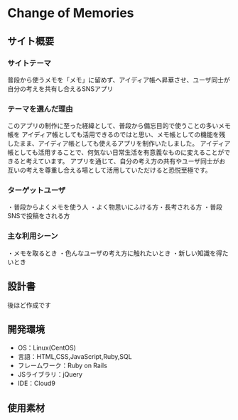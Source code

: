 # Change of Memories
## サイト概要
### サイトテーマ
普段から使うメモを「メモ」に留めず、アイディア帳へ昇華させ、ユーザ同士が自分の考えを共有し合えるSNSアプリ
### テーマを選んだ理由

このアプリの制作に至った経緯として、普段から備忘目的で使うことの多いメモ帳を
アイディア帳としても活用できるのではと思い、メモ帳としての機能を残したまま、アイディア帳としても使えるアプリを制作いたしました。
アイディア帳としても活用することで、何気ない日常生活を有意義なものに変えることができると考えています。
アプリを通じて、自分の考え方の共有やユーザ同士がお互いの考えを尊重し合える場として活用していただけると恐悦至極です。
​
### ターゲットユーザ
・普段からよくメモを使う人
・よく物思いにふける方・長考される方
・普段SNSで投稿をされる方
​
### 主な利用シーン
・メモを取るとき
・色んなユーザの考え方に触れたいとき
・新しい知識を得たいとき
​
## 設計書
後ほど作成です
​
## 開発環境
- OS：Linux(CentOS)
- 言語：HTML,CSS,JavaScript,Ruby,SQL
- フレームワーク：Ruby on Rails
- JSライブラリ：jQuery
- IDE：Cloud9
​
## 使用素材
